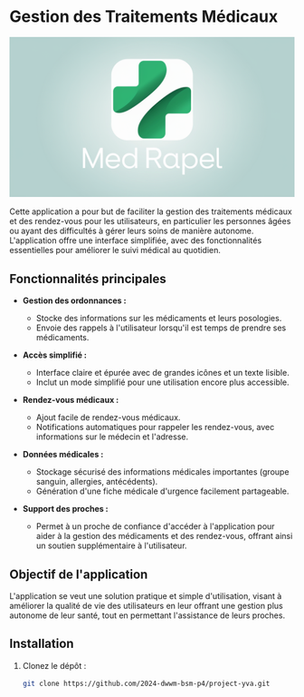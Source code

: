 # Gestion des Traitements Médicaux


![Capture d'écran de l'application](logo.webp)

Cette application a pour but de faciliter la gestion des traitements médicaux et des rendez-vous pour les utilisateurs, en particulier les personnes âgées ou ayant des difficultés à gérer leurs soins de manière autonome. L'application offre une interface simplifiée, avec des fonctionnalités essentielles pour améliorer le suivi médical au quotidien.

## Fonctionnalités principales

- **Gestion des ordonnances :** 
  - Stocke des informations sur les médicaments et leurs posologies.
  - Envoie des rappels à l'utilisateur lorsqu'il est temps de prendre ses médicaments.

- **Accès simplifié :** 
  - Interface claire et épurée avec de grandes icônes et un texte lisible.
  - Inclut un mode simplifié pour une utilisation encore plus accessible.

- **Rendez-vous médicaux :**
  - Ajout facile de rendez-vous médicaux.
  - Notifications automatiques pour rappeler les rendez-vous, avec informations sur le médecin et l'adresse.

- **Données médicales :**
  - Stockage sécurisé des informations médicales importantes (groupe sanguin, allergies, antécédents).
  - Génération d'une fiche médicale d'urgence facilement partageable.

- **Support des proches :**
  - Permet à un proche de confiance d'accéder à l'application pour aider à la gestion des médicaments et des rendez-vous, offrant ainsi un soutien supplémentaire à l'utilisateur.

## Objectif de l'application

L'application se veut une solution pratique et simple d'utilisation, visant à améliorer la qualité de vie des utilisateurs en leur offrant une gestion plus autonome de leur santé, tout en permettant l'assistance de leurs proches.

## Installation

1. Clonez le dépôt :
   ```bash
   git clone https://github.com/2024-dwwm-bsm-p4/project-yva.git
